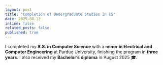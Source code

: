 ```yaml
---
layout: post
title: "Completion of Undergraduate Studies in CS"
date: 2025-08-12
inline: false
related_posts: false
published: true
---
```


I completed my **B.S. in Computer Science** with a **minor in Electrical and Computer Engineering** at Purdue University, finishing the program in **three years**. I also received my **Bachelor’s diploma** in August 2025 🎓.
